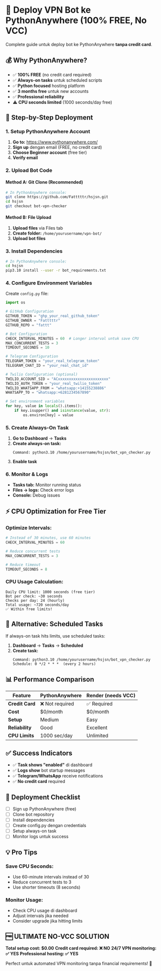# 🐍 Deploy VPN Bot ke PythonAnywhere (100% FREE, No VCC)

Complete guide untuk deploy bot ke PythonAnywhere **tanpa credit card**.

## 💰 Why PythonAnywhere?

- ✅ **100% FREE** (no credit card required)
- ✅ **Always-on tasks** untuk scheduled scripts
- ✅ **Python focused** hosting platform
- ✅ **3 months free** untuk new accounts
- ✅ **Professional reliability**
- ⚠️ **CPU seconds limited** (1000 seconds/day free)

## 🚀 Step-by-Step Deployment

### **1. Setup PythonAnywhere Account**

1. **Go to:** https://www.pythonanywhere.com/
2. **Sign up** dengan email (FREE, no credit card)
3. **Choose Beginner account** (free tier)
4. **Verify email**

### **2. Upload Bot Code**

#### **Method A: Git Clone (Recommended)**
```bash
# In PythonAnywhere console:
git clone https://github.com/Fatttttr/hsjsn.git
cd hsjsn
git checkout bot-vpn-checker
```

#### **Method B: File Upload**
1. **Upload files** via Files tab
2. **Create folder:** `/home/yourusername/vpn-bot/`
3. **Upload bot files**

### **3. Install Dependencies**

```bash
# In PythonAnywhere console:
cd hsjsn
pip3.10 install --user -r bot_requirements.txt
```

### **4. Configure Environment Variables**

Create `config.py` file:
```python
import os

# GitHub Configuration
GITHUB_TOKEN = "ghp_your_real_github_token"
GITHUB_OWNER = "Fatttttr"
GITHUB_REPO = "fattt"

# Bot Configuration  
CHECK_INTERVAL_MINUTES = 60  # Longer interval untuk save CPU
MAX_CONCURRENT_TESTS = 3
TIMEOUT_SECONDS = 10

# Telegram Configuration
TELEGRAM_TOKEN = "your_real_telegram_token"
TELEGRAM_CHAT_ID = "your_real_chat_id"

# Twilio Configuration (optional)
TWILIO_ACCOUNT_SID = "ACxxxxxxxxxxxxxxxxxxxxxxx"
TWILIO_AUTH_TOKEN = "your_real_twilio_token"
TWILIO_WHATSAPP_FROM = "whatsapp:+14155238886"
WHATSAPP_TO = "whatsapp:+6281234567890"

# Set environment variables
for key, value in locals().items():
    if key.isupper() and isinstance(value, str):
        os.environ[key] = value
```

### **5. Create Always-On Task**

1. **Go to Dashboard** → **Tasks**
2. **Create always-on task:**
   ```
   Command: python3.10 /home/yourusername/hsjsn/bot_vpn_checker.py
   ```
3. **Enable task**

### **6. Monitor & Logs**

- **Tasks tab:** Monitor running status
- **Files → logs:** Check error logs
- **Console:** Debug issues

## ⚡ CPU Optimization for Free Tier

### **Optimize Intervals:**
```python
# Instead of 30 minutes, use 60 minutes
CHECK_INTERVAL_MINUTES = 60

# Reduce concurrent tests
MAX_CONCURRENT_TESTS = 3

# Reduce timeout
TIMEOUT_SECONDS = 8
```

### **CPU Usage Calculation:**
```
Daily CPU limit: 1000 seconds (free tier)
Bot per check: ~30 seconds
Checks per day: 24 (hourly)
Total usage: ~720 seconds/day
✅ Within free limits!
```

## 🔧 Alternative: Scheduled Tasks

If always-on task hits limits, use scheduled tasks:

1. **Dashboard** → **Tasks** → **Scheduled**
2. **Create task:**
   ```
   Command: python3.10 /home/yourusername/hsjsn/bot_vpn_checker.py
   Schedule: 0 */2 * * *  (every 2 hours)
   ```

## 📊 Performance Comparison

| Feature | PythonAnywhere | Render (needs VCC) |
|---------|----------------|-------------------|
| **Credit Card** | ❌ Not required | ✅ Required |
| **Cost** | $0/month | $0/month |
| **Setup** | Medium | Easy |
| **Reliability** | Good | Excellent |
| **CPU Limits** | 1000 sec/day | Unlimited |

## ✅ Success Indicators

- ✅ **Task shows "enabled"** di dashboard
- ✅ **Logs show** bot startup messages
- ✅ **Telegram/WhatsApp** receive notifications
- ✅ **No credit card** required

## 🎯 Deployment Checklist

- [ ] Sign up PythonAnywhere (free)
- [ ] Clone bot repository
- [ ] Install dependencies
- [ ] Create config.py dengan credentials
- [ ] Setup always-on task
- [ ] Monitor logs untuk success

## 💡 Pro Tips

### **Save CPU Seconds:**
- Use 60-minute intervals instead of 30
- Reduce concurrent tests to 3
- Use shorter timeouts (8 seconds)

### **Monitor Usage:**
- Check CPU usage di dashboard
- Adjust intervals jika needed
- Consider upgrade jika hitting limits

## 🆓 ULTIMATE NO-VCC SOLUTION

**Total setup cost: $0.00**
**Credit card required: ❌ NO**
**24/7 VPN monitoring: ✅ YES**
**Professional hosting: ✅ YES**

Perfect untuk automated VPN monitoring tanpa financial requirements! 🚀